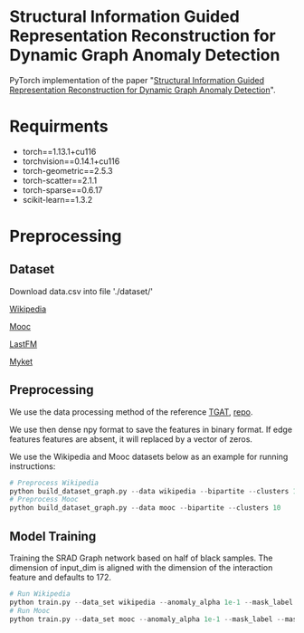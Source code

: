 # Structural Information Guided Representation Reconstruction for Dynamic Graph Anomaly Detection

PyTorch implementation of the paper "[Structural Information Guided Representation Reconstruction for Dynamic Graph Anomaly Detection]()".

#  Requirments
+ torch==1.13.1+cu116
+ torchvision==0.14.1+cu116
+ torch-geometric==2.5.3
+ torch-scatter==2.1.1
+ torch-sparse==0.6.17
+ scikit-learn==1.3.2

# Preprocessing

## Dataset
Download data.csv into file './dataset/'  
  
[Wikipedia](http://snap.stanford.edu/jodie/wikipedia.csv)  

[Mooc](http://snap.stanford.edu/jodie/mooc.csv)

[LastFM](https://snap.stanford.edu/jodie/lastfm.csv)

[Myket](https://github.com/erfanloghmani/myket-android-application-market-dataset)

## Preprocessing
We use the data processing method of the reference [TGAT](https://openreview.net/pdf?id=rJeW1yHYwH), [repo](https://github.com/StatsDLMathsRecomSys/Inductive-representation-learning-on-temporal-graphs#inductive-representation-learning-on-temporal-graphs-iclr-2020).  

We use then dense npy format to save the features in binary format. If edge features features are absent, it will replaced by a vector of zeros. 

We use the Wikipedia and Mooc datasets below as an example for running instructions:
```python
# Preprocess Wikipedia
python build_dataset_graph.py --data wikipedia --bipartite --clusters 10
# Preprocess Mooc
python build_dataset_graph.py --data mooc --bipartite --clusters 10
```
## Model Training

Training the SRAD Graph network based on half of black samples. The dimension of input_dim is aligned with the dimension of the interaction feature and defaults to 172.
```python
# Run Wikipedia
python train.py --data_set wikipedia --anomaly_alpha 1e-1 --mask_label --mask_ratio 0.5
# Run Mooc
python train.py --data_set mooc --anomaly_alpha 1e-1 --mask_label --mask_ratio 0.5 --input_dim 4
```


